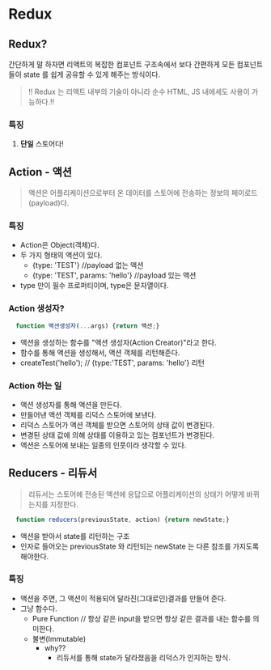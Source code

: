 # **Redux**

## Redux?

간단하게 말 하자면 리액트의 복잡한 컴포넌트 구조속에서 보다 간편하게 모든 컴포넌트들이 state 를 쉽게 공유할 수 있게 해주는 방식이다.

> ‼️ Redux 는 리액트 내부의 기술이 아니라 순수 HTML, JS 내에세도 사용이 가능하다.!!

### 특징

1. **단일** 스토어다!

## Action - 액션

> 액션은 어플리케이션으로부터 온 데이터를 스토어에 전송하는 정보의 페이로드(payload)다.

### 특징
+ Action은 Object(객체)다.
+ 두 가지 형태의 액션이 있다.
  + {type: 'TEST'} //payload 없는 액션
  + {type: 'TEST', params: 'hello'} //payload 있는 액션
+ type 만이 필수 프로퍼티이며, type은 문자열이다.

### Action 생성자?
``` javascript
  function 액션생성자(...args) {return 액션;}
```
+ 액션을 생성하는 함수를 "액션 생성자(Action Creator)"라고 한다.
+ 함수를 통해 액션을 생성해서, 액션 객체를 리턴해준다.
+ createTest('hello'); // {type:'TEST', params: 'hello'} 리턴

### Action 하는 일
+ 액션 생성자를 통해 액션을 만든다.
+ 만들어낸 액션 객체를 리덕스 스토어에 보낸다.
+ 리덕스 스토어가 액션 객체를 받으면 스토어의 상태 값이 변경된다.
+ 변경된 상태 값에 의해 상태를 이용하고 있는 컴포넌트가 변경된다.
+ 액션은 스토어에 보내는 일종의 인풋이라 생각할 수 있다.

## Reducers - 리듀서
> 리듀서는 스토어에 전송된 액션에 응답으로 어플리케이션의 상태가 어떻게 바뀌는지를 지정한다.

```javascript
  function reducers(previousState, action) {return newState;}
```
+ 액션을 받아서 state를 리턴하는 구조
+ 인자로 들어오는 previousState 와 리턴되는 newState 는 다른 참조를 가지도록 해야한다.
 

### 특징
+ 액션을 주면, 그 액션이 적용되어 달라진(그대로인)결과를 만들어 준다.
+ 그냥 함수다.
  + Pure Function // 항상 같은 input을 받으면 항상 같은 결과를 내는 함수를 의미한다.
  + 불변(Immutable)
    + why??
      + 리듀서를 통해 state가 달라졌음을 리덕스가 인지하는 방식.